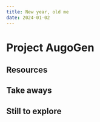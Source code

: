 ```yaml
---
title: New year, old me
date: 2024-01-02
---
```


# Project AugoGen

## Resources

## Take aways

## Still to explore
